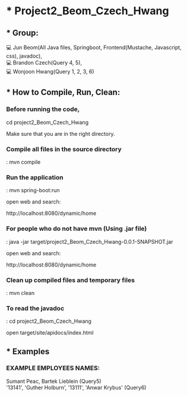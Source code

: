 # * Project2_Beom_Czech_Hwang

## * Group:

💻 Jun Beom(All Java files, Springboot, Frontend(Mustache, Javascript, css), javadoc), </br>
💻 Brandon Czech(Query 4, 5),</br>
💻 Wonjoon Hwang(Query 1, 2, 3, 6)


## * How to Compile, Run, Clean:

### Before running the code,

cd project2_Beom_Czech_Hwang

Make sure that you are in the right directory.

### Compile all files in the source directory

: mvn compile

### Run the application

: mvn spring-boot:run </br>

open web and search: </br>

http://localhost:8080/dynamic/home

### For people who do not have mvn (Using .jar file)

: java -jar target/project2_Beom_Czech_Hwang-0.0.1-SNAPSHOT.jar </br>

open web and search: </br>

http://localhost:8080/dynamic/home

### Clean up compiled files and temporary files

: mvn clean

### To read the javadoc

: cd project2_Beom_Czech_Hwang </br>

open target/site/apidocs/index.html

## * Examples

### EXAMPLE EMPLOYEES NAMES:

Sumant Peac, Bartek Lieblein (Query5) </br>
'13141', 'Guther Holburn', '13111', 'Anwar Krybus' (Query6)


